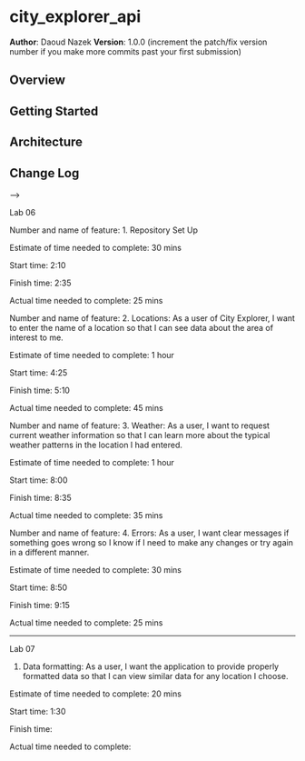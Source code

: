 # city_explorer_api

**Author**: Daoud Nazek
**Version**: 1.0.0 (increment the patch/fix version number if you make more commits past your first submission)

## Overview
<!-- Provide a high level overview of what this application is and why you are building it, beyond the fact that it's an assignment for this class. (i.e. What's your problem domain?) -->

## Getting Started
<!-- What are the steps that a user must take in order to build this app on their own machine and get it running? -->

## Architecture
<!-- Provide a detailed description of the application design. What technologies (languages, libraries, etc) you're using, and any other relevant design information. -->

## Change Log
<!-- Use this area to document the iterative changes made to your application as each feature is successfully implemented. Use time stamps. Here's an examples:

01-01-2001 4:59pm - Application now has a fully-functional express server, with a GET route for the location resource.

## Credits and Collaborations
<!-- Give credit (and a link) to other people or resources that helped you build this application. -->
-->

Lab 06 

Number and name of feature: 1. Repository Set Up

Estimate of time needed to complete: 30 mins 

Start time: 2:10

Finish time: 2:35

Actual time needed to complete: 25 mins 


Number and name of feature: 2. Locations: As a user of City Explorer, I want to enter the name of a location so that I can see data about the area of interest to me.

Estimate of time needed to complete: 1 hour 

Start time: 4:25

Finish time: 5:10

Actual time needed to complete: 45 mins 


Number and name of feature: 3. Weather: As a user, I want to request current weather information so that I can learn more about the typical weather patterns in the location I had entered.

Estimate of time needed to complete: 1 hour 

Start time: 8:00

Finish time: 8:35

Actual time needed to complete: 35 mins 


Number and name of feature: 4. Errors: As a user, I want clear messages if something goes wrong so I know if I need to make any changes or try again in a different manner.

Estimate of time needed to complete: 30 mins

Start time: 8:50

Finish time: 9:15

Actual time needed to complete: 25 mins 


---------------------------------------------------------------------------------------------------------

Lab 07 

1. Data formatting: As a user, I want the application to provide properly formatted data so that I can view similar data for any location I choose.

Estimate of time needed to complete: 20 mins

Start time: 1:30

Finish time: 

Actual time needed to complete: 
 